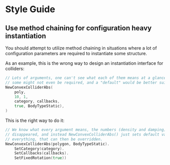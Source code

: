 <!-- LTeX: language=en-US -->
# Style Guide

## Use method chaining for configuration heavy instantiation
You should attempt to utilize method chaining in situations where a lot of
configuration parameters are required to instantiate some structure.

As an example, this is the wrong way to design an instantiation interface for colliders:
```go
// Lots of arguments, one can't see what each of them means at a glance,
// some might not even be required, and a "default" would be better suited here.
NewConvexColliderAbs(
    poly,
    10, 1,
    category, callbacks,
    true, BodyTypeStatic),
)
```

This is the right way to do it:
```go
// We know what every argument means, the numbers (density and damping)
// disappeared, and instead NewConvexColliderAbs() just sets default values for
// everything, that can then be overridden.
NewConvexColliderAbs(polygon, BodyTypeStatic).
    SetCategory(category).
    SetCallbacks(callbacks).
    SetFixedRotation(true))
```


